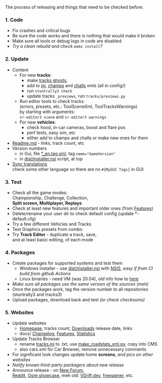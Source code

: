 The process of releasing and things that need to be checked before.

### 1. Code
  * Fix crashes and critical bugs
  * Be sure the code works and there is nothing that would make it broken
  * Make sure all tools or debug logs in code are disabled
  * _Try a clean rebuild and check `make install`?_

### 2. Update
  * Content
    * For new **tracks**:
      - make [tracks ghosts](Editor.md#steps-after),  
      - add to [ini](../config/tracks.ini), [champs](../config/championships.xml) and [challs](../config/challenges.xml) xmls (all in config/)  
      - run `stuntrally3 check`  
      - update tracks `_previews`, run `tracks/previews.py`  
    * Run editor tools to check tracks  
      (errors, presets, etc.: ToolSceneXml, ToolTracksWarnings)  
      by starting with arguments:  
      `sr-editor3 scene` and `sr-editor3 warnings`
    * For new **vehicles**:
      - check hood, in-car cameras, boost and flare pos
      - perf tests, easy sim, etc  
      - either add to champs and challs or make new ones for them
  * [Readme.md](../Readme.md) - links, track count, etc
  * Version numbers
    * in Gui, file [*_en.tag.xml](../data/gui/core_language_en_tag.xml), tag `name="GameVersion"`
    * in [dist/installer.nsi](../dist/installer.nsi) script, at top
  * [Sync translations](Localization.md#translation-sync)  
    check some other language so there are no `#{MyGUI Tags}` in GUI

### 3. Test
  * Check all the game modes:  
    Championship, Challenge, Collection,  
    **Split screen, Multiplayer, Replays**
  * Check at least new features and important older ones (from [Features](Features.md))
  * Delete/rename your user dir to check default config (update *-default.cfg)
  * Try a few different Vehicles and Tracks
  * Test Graphics presets from combo
  * Try **Track Editor** - duplicate a track, save,  
    and at least basic editing, of each mode

### 4. Packages
  * Create packages for supported systems and test them
    * Windows installer - use [dist/installer.nsi](../dist/installer.nsi) with [NSIS](https://nsis.sourceforge.net/Main_Page), _easy if from CI build from github Actions_
    * Linux binaries - need VM (was 20.04), _old_ info how to [here](https://github.com/stuntrally/stuntrally/tree/master/dist/linux-archive)
  * _Make sure all packages use the same version of the sources (meh)_
  * Once the packages work, tag the version number to all repositories (stuntrally3 and tracks3)
  * Upload packages, download back and test _(or check checksums)_

### 5. Websites
  * Update websites
    * [Homepage](https://stuntrally.tuxfamily.org/), tracks count, [Downloads](https://stuntrally.tuxfamily.org/downloads) release date, links
    * docs/ [Changelog](Changelog.md), [Features](Features.md), [Statistics](Statistics.md)
  * Update Tracks Browser
    * rename [tracks.ini](../config/tracks.ini) to .txt, use [make_roadstats_xml.py](../dist/make_roadstats_xml.py), copy into CMS
    * also cars.xml for Car Browser, remove unnecessary comments
  * For significant look changes update home **screens**, *and pics on other websites*
  * _Notify known third-party packagers about new release_
  * Announce release - on [New Forum](https://groups.f-hub.org/stunt-rally/),  
   [Reddit](https://www.reddit.com/r/stuntrally/), [Ogre showcase](https://www.ogre3d.org/forums/viewtopic.php?f=11&t=58244), meh old: [VDrift dev](https://vdrift.net/Forum/showthread.php?tid=1629), [freegamer](https://freegamer.blogspot.com/), etc.

